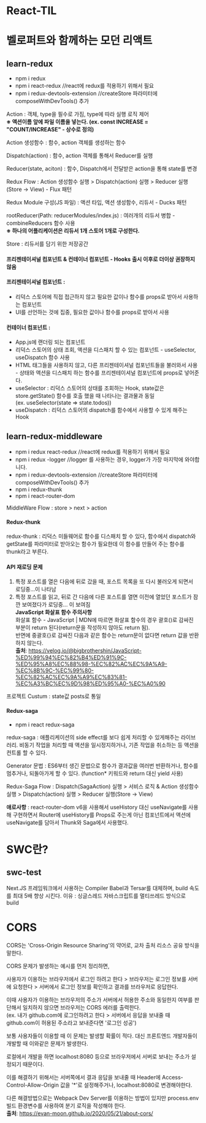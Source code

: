 # React-TIL
# 벨로퍼트와 함께하는 모던 리액트
## learn-redux
- npm i redux
- npm i react-redux //react에 redux를 적용하기 위해서 필요
- npm i redux-devtools-extension //createStore 파라미터에 composeWithDevTools() 추가

Action : 객체, type을 필수로 가짐, type에 따라 실행 로직 제어   
**※ 액션이름 앞에 파일 이름을 넣는다. (ex. const INCREASE = "COUNT/INCREASE" - 상수로 정의)**

Action 생성함수 : 함수, action 객체를 생성하는 함수

Dispatch(action) : 함수, action 객체를 통해서 Reducer를 실행

Reducer(state, aciton) : 함수, Dispatch에서 전달받은 action을 통해 state를 변경

Redux Flow : Action 생성함수 실행 > Dispatch(action) 실행 > Reducer 실행(Store -> View) - Flux 패턴

Redux Module 구성(JS 파일) : 액션 타입, 액션 생성함수, 리듀서 - Ducks 패턴

rootReducer(Path: reducerModules/index.js) : 여러개의 리듀서 병합 - combineReducers 함수 사용   
**※ 하나의 어플리케이션은 리듀서 1개 스토어 1개로 구성한다.**

Store : 리듀서를 담기 위한 저장공간

#### 프리젠테이셔널 컴포넌트 & 컨테이너 컴포넌트 - Hooks 출시 이후로 더이상 권장하지 않음
#### 프리젠테이셔널 컴포넌트 : 
- 리덕스 스토어에 직접 접근하지 않고 필요한 값이나 함수를 props로 받아서 사용하는 컴포넌트
- UI를 선언하는 것에 집중, 필요한 값이나 함수를 props로 받아서 사용

#### 컨테이너 컴포넌트 : 
- App.js에 랜더링 되는 컴포넌트
- 리덕스 스토어의 상태 조회, 액션을 디스패치 할 수 있는 컴포넌트 - useSelector, useDispatch 함수 사용
- HTML 태그들을 사용하지 않고, 다른 프리젠테이셔널 컴포넌트들을 불러와서 사용 - 상태와 액션을 디스패치 하는 함수를 프리젠테이셔널 컴포넌트에 props로 넣어준다.
- useSelector : 리덕스 스토어의 상태를 조회하는 Hook, state값은 store.getState() 함수를 호출 했을 때 나타나는 결과물과 동일   
(ex. useSelector(state => state.todos))
- useDispatch : 리덕스 스토어의 dispatch를 함수에서 사용할 수 있게 해주는 Hook

## learn-redux-middleware
- npm i redux react-redux //react에 redux를 적용하기 위해서 필요
- npm i redux -logger //logger 를 사용하는 경우, logger가 가장 마지막에 와야합니다.
- npm i redux-devtools-extension //createStore 파라미터에 composeWithDevTools() 추가
- npm i redux-thunk
- npm i react-router-dom

MiddleWare Flow : store > next > action

#### Redux-thunk
redux-thunk : 리덕스 미들웨어로 함수를 디스패치 할 수 있다, 함수에서 dispatch와 getState를 파라미터로 받아오는 함수가 필요한데 이 함수를 만들어 주는 함수를 thunk라고 부른다.

#### API 재로딩 문제
1) 특정 포스트를 열은 다음에 뒤로 갔을 때, 포스트 목록을 또 다시 불러오게 되면서 로딩중...이 나타남
2) 특정 포스트를 읽고, 뒤로 간 다음에 다른 포스트를 열면 이전에 열었던 포스트가 잠깐 보여졌다가 로딩중... 이 보여짐   
**JavaScript 화살표 함수 주의사항**   
화살표 함수 - JavaScript | MDN에 따르면 화살표 함수의 경우 괄호()로 감싸진 부분이 return 된다(return문을 작성하지 않아도 return 됨).   
반면에 중괄호{}로 감싸진 다음과 같은 함수는 return문이 없다면 return 값을 반환하지 않는다.   
**출처**: https://velog.io/@bigbrothershin/JavaScript-%ED%99%94%EC%82%B4%ED%91%9C-%ED%95%A8%EC%88%98-%EC%82%AC%EC%9A%A9-%EC%8B%9C-%EC%99%80-%EC%82%AC%EC%9A%A9%EC%83%81-%EC%A3%BC%EC%9D%98%ED%95%A0-%EC%A0%90

프로젝트 Custum : state값 posts로 통일

#### Redux-saga
- npm i react redux-saga

redux-saga : 애플리케이션의 side effect를 보다 쉽게 처리할 수 있게해주는 라이브러리. 비동기 작업을 처리할 때 액션을 일시정지하거나, 기존 작업을 취소하는 등 액션을 컨트롤 할 수 있다.

Generator 문법 : ES6부터 생긴 문법으로 함수가 결과값을 여러번 반환하거나, 함수를 멈추거나, 되돌아가게 할 수 있다. (function* 키워드와 return 대신 yield 사용)

Redux-Saga Flow : Dispatch(SagaAction) 실행 > 서비스 로직 & Action 생성함수 실행 > Dispatch(action) 실행 > Reducer 실행(Store -> View)

**애로사항** : react-router-dom v6을 사용해서 useHistory 대신 useNavigate를 사용해 구현하면서 Router에 useHistory를 Props로 주는게 아닌 컴포넌트에서 액션에 useNavigate를 담아서 Thunk와 Saga에서 사용했다.

# SWC란?
## swc-test
Next.JS 프레임워크에서 사용하는 Compiler Babel과 Tersar를 대체하며, build 속도를 최대 5배  향상 시킨다. 이유 : 싱글스레드 자바스크립트를 멀티쓰레드 방식으로 build


# CORS
CORS는 'Cross-Origin Resource Sharing'의 약어로, 교차 출처 리소스 공유 방식을 말한다.

CORS 문제가 발생하는 예시를 먼저 정리하면,

사용자가 이용하는 브라우저에서 로그인 하려고 한다 > 브라우저는 로그인 정보를 서버에 요청한다 > 서버에서 로그인 정보를 확인하고 결과를 브라우저로 응답한다.

이때 사용자가 이용하는 브라우저의 주소가 서버에서 허용한 주소와 동일한지 여부를 판단해서 일치하지 않으면 브라우저는 CORS 에러를 출력한다.   
(ex. 내가 github.com에 로그인하려고 한다 > 서버에서 응답을 보내줄 때 github.com이 허용된 주소라고 보내준다면 '로그인 성공')

보통 사용자들이 이용할 때 이 문제는 발생할 확률이 적다. 대신 프론트엔드 개발자들이 개발할 때 이와같은 문제가 발생한다.

로컬에서 개발을 하면 localhost:8080 등으로 브라우저에서 서버로 보내는 주소가 설정되기 때문이다.

이를 해결하기 위해서는 서버쪽에서 결과 응답을 보내줄 때 Header에 Access-Control-Allow-Origin 값을 '*'로 설정해주거나, localhost:8080로 변경해야한다.

다른 해결방법으로는 Webpack Dev Server를 이용하는 방법이 있지만 process.env 빌드 환경변수를 사용하여 분기 로직을 작성해야 한다.   
**출처**: https://evan-moon.github.io/2020/05/21/about-cors/

